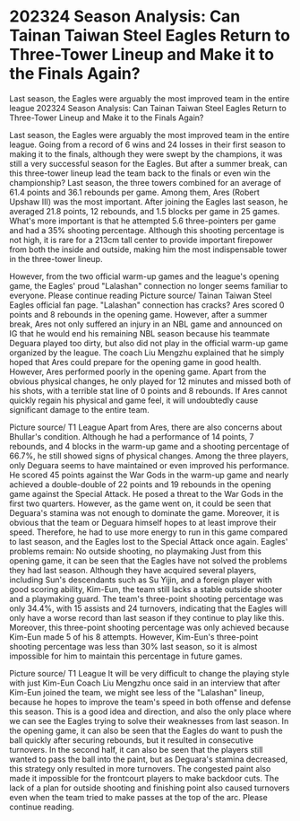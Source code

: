 #  202324 Season Analysis: Can Tainan Taiwan Steel Eagles Return to Three-Tower Lineup and Make it to the Finals Again?

Last season, the Eagles were arguably the most improved team in the entire league 
  202324 Season Analysis: Can Tainan Taiwan Steel Eagles Return to Three-Tower Lineup and Make it to the Finals Again?

Last season, the Eagles were arguably the most improved team in the entire league. Going from a record of 6 wins and 24 losses in their first season to making it to the finals, although they were swept by the champions, it was still a very successful season for the Eagles. But after a summer break, can this three-tower lineup lead the team back to the finals or even win the championship? Last season, the three towers combined for an average of 61.4 points and 36.1 rebounds per game. Among them, Ares (Robert Upshaw III) was the most important. After joining the Eagles last season, he averaged 21.8 points, 12 rebounds, and 1.5 blocks per game in 25 games. What's more important is that he attempted 5.6 three-pointers per game and had a 35% shooting percentage. Although this shooting percentage is not high, it is rare for a 213cm tall center to provide important firepower from both the inside and outside, making him the most indispensable tower in the three-tower lineup.

However, from the two official warm-up games and the league's opening game, the Eagles' proud "Lalashan" connection no longer seems familiar to everyone. Please continue reading Picture source/ Tainan Taiwan Steel Eagles official fan page. "Lalashan" connection has cracks? Ares scored 0 points and 8 rebounds in the opening game. However, after a summer break, Ares not only suffered an injury in an NBL game and announced on IG that he would end his remaining NBL season because his teammate Deguara played too dirty, but also did not play in the official warm-up game organized by the league. The coach Liu Mengzhu explained that he simply hoped that Ares could prepare for the opening game in good health. However, Ares performed poorly in the opening game. Apart from the obvious physical changes, he only played for 12 minutes and missed both of his shots, with a terrible stat line of 0 points and 8 rebounds. If Ares cannot quickly regain his physical and game feel, it will undoubtedly cause significant damage to the entire team.

Picture source/ T1 League Apart from Ares, there are also concerns about Bhullar's condition. Although he had a performance of 14 points, 7 rebounds, and 4 blocks in the warm-up game and a shooting percentage of 66.7%, he still showed signs of physical changes. Among the three players, only Deguara seems to have maintained or even improved his performance. He scored 45 points against the War Gods in the warm-up game and nearly achieved a double-double of 22 points and 19 rebounds in the opening game against the Special Attack. He posed a threat to the War Gods in the first two quarters. However, as the game went on, it could be seen that Deguara's stamina was not enough to dominate the game. Moreover, it is obvious that the team or Deguara himself hopes to at least improve their speed. Therefore, he had to use more energy to run in this game compared to last season, and the Eagles lost to the Special Attack once again. Eagles' problems remain: No outside shooting, no playmaking Just from this opening game, it can be seen that the Eagles have not solved the problems they had last season. Although they have acquired several players, including Sun's descendants such as Su Yijin, and a foreign player with good scoring ability, Kim-Eun, the team still lacks a stable outside shooter and a playmaking guard. The team's three-point shooting percentage was only 34.4%, with 15 assists and 24 turnovers, indicating that the Eagles will only have a worse record than last season if they continue to play like this. Moreover, this three-point shooting percentage was only achieved because Kim-Eun made 5 of his 8 attempts. However, Kim-Eun's three-point shooting percentage was less than 30% last season, so it is almost impossible for him to maintain this percentage in future games.

Picture source/ T1 League It will be very difficult to change the playing style with just Kim-Eun Coach Liu Mengzhu once said in an interview that after Kim-Eun joined the team, we might see less of the "Lalashan" lineup, because he hopes to improve the team's speed in both offense and defense this season. This is a good idea and direction, and also the only place where we can see the Eagles trying to solve their weaknesses from last season. In the opening game, it can also be seen that the Eagles do want to push the ball quickly after securing rebounds, but it resulted in consecutive turnovers. In the second half, it can also be seen that the players still wanted to pass the ball into the paint, but as Deguara's stamina decreased, this strategy only resulted in more turnovers. The congested paint also made it impossible for the frontcourt players to make backdoor cuts. The lack of a plan for outside shooting and finishing point also caused turnovers even when the team tried to make passes at the top of the arc. Please continue reading.